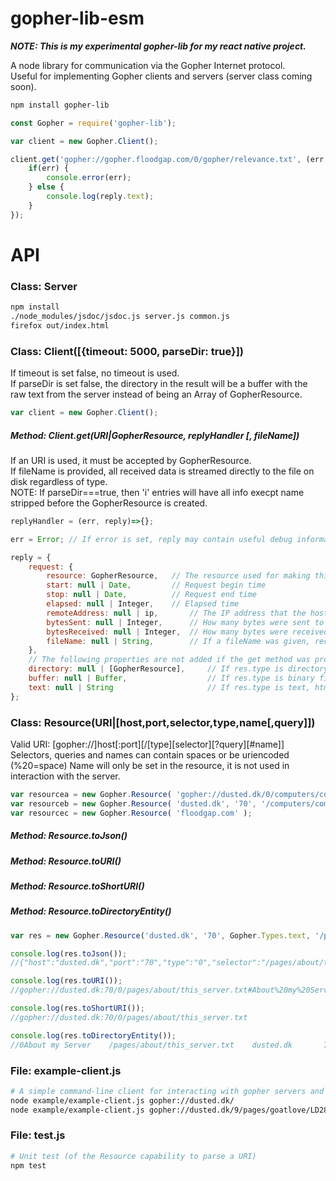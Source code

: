 # gopher-lib-esm
***NOTE: This is my experimental gopher-lib for my react native project.***

A node library for communication via the Gopher Internet protocol.<br>
Useful for implementing Gopher clients and servers (server class coming soon).

```bash
npm install gopher-lib
```

```javascript
const Gopher = require('gopher-lib');

var client = new Gopher.Client();

client.get('gopher://gopher.floodgap.com/0/gopher/relevance.txt', (err, reply)=>{
	if(err) {
    	console.error(err);
    } else {
    	console.log(reply.text);
    }
});
```

# API

### Class: Server

```bash
npm install
./node_modules/jsdoc/jsdoc.js server.js common.js
firefox out/index.html
```

### Class: Client([{timeout: 5000, parseDir: true}])
If timeout is set false, no timeout is used.<br>
If parseDir is set false, the directory in the result will be a buffer with the raw text from the server instead of being an Array of GopherResource.

```javascript
var client = new Gopher.Client();
```
##### Method: Client.get(URI|GopherResource, replyHandler [, fileName])
If an URI is used, it must be accepted by GopherResource.<br>
If fileName is provided, all received data is streamed directly to the file on disk regardless of type.<br>
NOTE: If parseDir===true, then 'i' entries will have all info execpt name stripped before the GopherResource is created.

```javascript
replyHandler = (err, reply)=>{};

err = Error; // If error is set, reply may contain useful debug information (may).

reply = {
	request: {
    	resource: GopherResource,	// The resource used for making this request
        start: null | Date,			// Request begin time
        stop: null | Date,			// Request end time
        elapsed: null | Integer,	// Elapsed time
        remoteAddress: null | ip,		// The IP address that the host name resolved to
        bytesSent: null | Integer,		// How many bytes were sent to the server
        bytesReceived: null | Integer,	// How many bytes were received from the server
        fileName: null | String,		// If a fileName was given, received data was saved to filaName
    },
    // The following properties are not added if the get method was provided with a fileName.
    directory: null | [GopherResource],		// If res.type is directory or search
    buffer: null | Buffer,					// If res.type is binary file
    text: null | String						// If res.type is text, html or encoded file
};
```

### Class: Resource(URI|[host,port,selector,type,name[,query]]) 
Valid URI: [gopher://]host[:port][/[type][selector][?query][#name]]
Selectors, queries and names can contain spaces or be uriencoded (%20=space)
Name will only be set in the resource, it is not used in interaction with the server.

```javascript
var resourcea = new Gopher.Resource( 'gopher://dusted.dk/0/computers/computers.txt#DusteDs%20computers' );
var resourceb = new Gopher.Resource( 'dusted.dk', '70', '/computers/computers.txt', '0', 'DusteDs computers' );
var resourcec = new Gopher.Resource( 'floodgap.com' );
```
##### Method: Resource.toJson()
##### Method: Resource.toURI()
##### Method: Resource.toShortURI()
##### Method: Resource.toDirectoryEntity()

```javascript
var res = new Gopher.Resource('dusted.dk', '70', Gopher.Types.text, '/pages/about/this_server.txt', 'About my Server');

console.log(res.toJson());
//{"host":"dusted.dk","port":"70","type":"0","selector":"/pages/about/this_server.txt","query":false,"name":"About my Server"}

console.log(res.toURI());
//gopher://dusted.dk:70/0/pages/about/this_server.txt#About%20my%20Server

console.log(res.toShortURI());
//gopher://dusted.dk:70/0/pages/about/this_server.txt

console.log(res.toDirectoryEntity());
//0About my Server    /pages/about/this_server.txt    dusted.dk       70
```

### File: example-client.js
```bash
# A simple command-line client for interacting with gopher servers and downloading files.
node example/example-client.js gopher://dusted.dk/
node example/example-client.js gopher://dusted.dk/9/pages/goatlove/LD28_GoatLove_linux_b0021.tar.bz2 goatlove.tar.bz2
```

### File: test.js
```bash
# Unit test (of the Resource capability to parse a URI)
npm test
```
